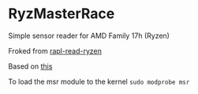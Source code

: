 # RyzMasterRace

Simple sensor reader for AMD Family 17h (Ryzen)

Froked from [rapl-read-ryzen](https://github.com/djselbeck/rapl-read-ryzen)

Based on [this](https://developer.amd.com/wp-content/resources/56255_3_03.PDF)

To load the msr module to the kernel `sudo modprobe msr`
